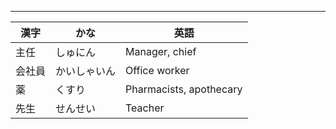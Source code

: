 
---

| 漢字 | かな | 英語 |
| ---- | ---- | ---- |
| 主任 | しゅにん | Manager, chief |
| 会社員 | かいしゃいん | Office worker |
| 薬 | くすり | Pharmacists, apothecary |
| 先生 | せんせい | Teacher |
